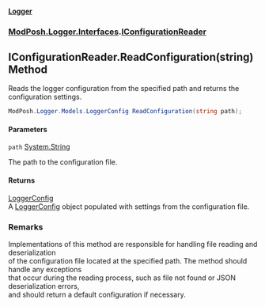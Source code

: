 #### [Logger](index.md 'index')
### [ModPosh.Logger.Interfaces](ModPosh.Logger.Interfaces.md 'ModPosh.Logger.Interfaces').[IConfigurationReader](ModPosh.Logger.Interfaces.IConfigurationReader.md 'ModPosh.Logger.Interfaces.IConfigurationReader')

## IConfigurationReader.ReadConfiguration(string) Method

Reads the logger configuration from the specified path and returns the configuration settings.

```csharp
ModPosh.Logger.Models.LoggerConfig ReadConfiguration(string path);
```
#### Parameters

<a name='ModPosh.Logger.Interfaces.IConfigurationReader.ReadConfiguration(string).path'></a>

`path` [System.String](https://docs.microsoft.com/en-us/dotnet/api/System.String 'System.String')

The path to the configuration file.

#### Returns
[LoggerConfig](ModPosh.Logger.Models.LoggerConfig.md 'ModPosh.Logger.Models.LoggerConfig')  
A [LoggerConfig](ModPosh.Logger.Models.LoggerConfig.md 'ModPosh.Logger.Models.LoggerConfig') object populated with settings from the configuration file.

### Remarks
Implementations of this method are responsible for handling file reading and deserialization   
of the configuration file located at the specified path. The method should handle any exceptions   
that occur during the reading process, such as file not found or JSON deserialization errors,   
and should return a default configuration if necessary.